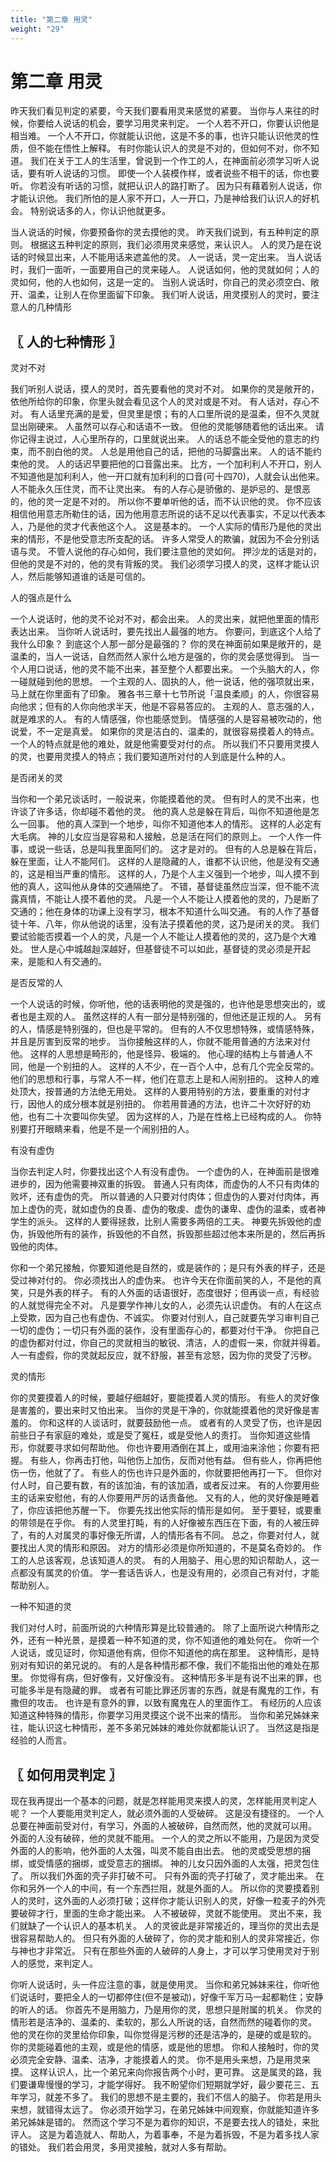 ```yaml
---
title: "第二章 用灵"
weight: "29"
---
```


# 第二章 用灵


昨天我们看见判定的紧要，今天我们要看用灵来感觉的紧要。
当你与人来往的时候，你要给人说话的机会，要学习用灵来判定。
一个人若不开口，你要认识他是相当难。
一个人不开口，你就能认识他，这是不多的事，也许只能认识他灵的性质，但不能在悟性上解释。
有时你能认识人的灵是不对的，但如何不对，你不知道。
我们在关于工人的生活里，曾说到一个作工的人，在神面前必须学习听人说话，要有听人说话的习惯。
即使一个人装模作样，或者说些不相干的话，你也要听。
你若没有听话的习惯，就把认识人的路打断了。
因为只有藉着别人说话，你才能认识他。
我们所怕的是人家不开口，人一开口，乃是神给我们认识人的好机会。
特别说话多的人，你认识他就更多。

当人说话的时候，你要预备你的灵去摸他的灵。
昨天我们说到，有五种判定的原则。
根据这五种判定的原则，我们必须用灵来感觉，来认识人。
人的灵乃是在说话的时候显出来，人不能用话来遮盖他的灵。
人一说话，灵一定出来。
当人说话时，我们一面听，一面要用自己的灵来碰人。
人说话如何，他的灵就如何；人的灵如何，他的人也如何，这是一定的。
当别人说话时，你自己的灵必须空白、敞开、温柔，让别人在你里面留下印象。
我们听人说话，用灵摸别人的灵时，要注意人的几种情形

## 〖 人的七种情形 〗

灵对不对

我们听别人说话，摸人的灵时，首先要看他的灵对不对。
如果你的灵是敞开的，依他所给你的印象，你里头就会看见这个人的灵对或是不对。
有人话对，存心不对。
有人话里充满的是爱，但灵里是恨；有的人口里所说的是温柔，但不久灵就显出刚硬来。
人虽然可以存心和话语不一致。
但他的灵能够随着他的话出来。
请你记得主说过，人心里所存的，口里就说出来。
人的话总不能全受他的意志的约束，而不剖白他的灵。
人总是用他自己的话，把他的马脚露出来。
人的话不能约束他的灵。
人的话迟早要把他的口音露出来。
比方，一个加利利人不开口，别人不知道他是加利利人，他一开口就有加利利的口音(可十四70)，人就会认出他来。
人不能永久压住灵，而不让灵出来。
有的人存心是骄傲的、是妒忌的、是恨恶的，他的灵一定是不对的。
所以你不要单听他的话，而不认识他的灵。
你不应该相信他用意志所勒住的话，因为他用意志所说的话不足以代表事实，不足以代表本人，乃是他的灵才代表他这个人。
这是基本的。
一个人实际的情形乃是他的灵出来的情形，不是他受意志所支配的话。
许多人常受人的欺骗，就因为不会分别话语与灵。
不管人说他的存心如何，我们要注意他的灵如何。
押沙龙的话是对的，但他的灵是不对的，他的灵有背叛的灵。
我们必须学习摸人的灵，这样才能认识人，然后能够知道谁的话是可信的。

人的强点是什么

一个人说话时，他的灵不论对不对，都会出来。
人的灵出来，就把他里面的情形表达出来。
当你听人说话时，要先找出人最强的地方。
你要问，到底这个人给了我什么印象？
到底这个人那一部分是最强的？
你的灵在神面前如果是敞开的，是温柔的，当人一说话，自然而然人家什么地方是强的，你的灵会感觉得到。
当一个人用口说话，他的灵不能不出来，甚至整个人都要出来。
一个头脑大的人，你一碰就碰到他的思想。
一个主观的人、固执的人，他一说话，他的强项就出来，马上就在你里面有了印象。
雅各书三章十七节所说「温良柔顺」的人，你很容易向他求；但有的人你向他求半天，他是不容易答应的。
主观的人、意志强的人，就是难求的人。
有的人情感强，你也能感觉到。
情感强的人是容易被吹动的，他说爱，不一定是真爱。
如果你的灵是洁白的、温柔的，就很容易摸着人的特点。
一个人的特点就是他的难处，就是他需要受对付的点。
所以我们不只要用灵摸人的灵，也要用灵摸人的特点；我们要知道所对付的人到底是什么种的人。

是否闭关的灵

当你和一个弟兄谈话时，一般说来，你能摸着他的灵。
但有时人的灵不出来，也许谈了许多话，你却碰不着他的灵。
他的真人总是躲在背后，叫你不知道他是怎么一回事。
他的真人深到一个地步，叫你不知道他本人的情形。
这样的人必定有大毛病。
神的儿女应当是容易和人接触，总是活在阿们的原则上。
一个人作一件事，或说一些话，总是叫我里面阿们的。
这才是对的。
但有的人总是躲在背后，躲在里面，让人不能阿们。
这样的人是隐藏的人，谁都不认识他，他是没有交通的，这是相当严重的情形。
这样的人，乃是个人主义强到一个地步，叫人摸不到他的真人，这叫他从身体的交通隔绝了。
不错，基督徒虽然应当深，但不能不流露真情，不能让人摸不着他的灵。
凡是一个人不能让人摸着他的灵的，乃是断了交通的；他在身体的功课上没有学习，根本不知道什么叫交通。
有的人作了基督徒十年、八年，你从他说的话里，没有法子摸着他的灵，这乃是闭关的灵。
我们要试验能否摸着一个人的灵，凡是一个人不能让人摸着他的灵的，这乃是个大难处。
世人是心中城越赸深越好，但基督徒不可以如此，基督徒的灵必须是开起来，是能和人有交通的。

是否反常的人

一个人说话的时候，你听他，他的话表明他的灵是强的，也许他是思想突出的，或者也是主观的人。
虽然这样的人有一部分是特别强的，但他还是正规的人。
另有的人，情感是特别强的，但也是平常的。
但有的人不仅思想特殊，或情感特殊，并且是厉害到反常的地步。
当你接触这样的人，你就不能用普通的方法来对付他。
这样的人思想是畸形的，他是怪异、极端的。
他心理的结构上与普通人不同，他是一个别扭的人。
这样的人不少，在一百个人中，总有几个完全反常的。
他们的思想和行事，与常人不一样，他们在意志上是和人闹别扭的。
这种人的难处顶大，按普通的方法绝无用处。
这样的人要用特别的方法，要重重的对付才行，因他人的成分根本就是别扭的。
你若用普通的方法，也许二十次好好的劝他，也有二十次要叫你失望。
因为这样的人，乃是在性格上已经构成的人。
你特别要打开眼睛来看，他是不是一个闹别扭的人。

有没有虚伪

当你去判定人时，你要找出这个人有没有虚伪。
一个虚伪的人，在神面前是很难进步的，因为他需要神双重的拆毁。
普通人只有肉体，而虚伪的人不只有肉体的败坏，还有虚伪的壳。
所以普通的人只要对付肉体；但虚伪的人要对付肉体，再加上虚伪的壳，就如虚伪的良善、虚伪的敬虔、虚伪的谦卑、虚伪的温柔，或者神学生的派头。
这样的人要得拯救，比别人需要多两倍的工夫。
神要先拆毁他的虚伪，拆毁他所有的装作，拆毁他的不自然，拆毁那些超过他本来所是的，然后再拆毁他的肉体。

你和一个弟兄接触，你要知道他是自然的，或是装作的；是只有外表的样子，还是受过神对付的。
你必须找出人的虚伪来。
也许今天在你面前笑的人，不是他的真笑，只是外表的样子。
有的人外面的话语很好，态度很好；但再谈一点，有经验的人就觉得完全不对。
凡是要学作神儿女的人，必须先认识虚伪。
有的人在这点上受欺，因为自己也有虚伪、不诚实。
你要对付别人，自己就要先学习审判自己一切的虚伪；一切只有外面的装作，没有里面存心的，都要对付干净。
你把自己的虚伪都对付过，你自己的灵就相当的敏锐、清洁，人的虚假一来，你就并得着。
人一有虚假，你的灵就起反应，就不舒服，甚至有忿怒，因为你的灵受了污秽。

灵的情形

你的灵要摸着人的时候，要越仔细越好，要能摸着人灵的情形。
有些人的灵好像是害羞的，要出来时又怕出来。
当你的灵是干净的，你就能摸着他的灵好像是害羞的。
你和这样的人谈话时，就要鼓励他一点。
或者有的人灵受了伤，也许是因前些日子有家庭的难处，或是受了冤枉，或是受他人的责打。
当你知道这些情形，你就要寻求如何帮助他。
你也许要用酒倒在其上，或用油来涂他；你要有把握。
有些人，你再击打他，叫他伤上加伤，反而对他有益。
但有些人，你再把他伤一伤，他就了了。
有些人的伤也许只是外面的，你就要把他再打一下。
但你对付人时，自己要有数，有的该加油，有的该加酒，或者反过来。
有的人你要用些主的话来安慰他，有的人你要用严厉的话责备他。
又有的人，他的灵好像是睡着了，你应该把他苏醒一下。
你要先找出他实际的情形是如何。
至于要轻，或要重的带领是在乎你。
有的人灵里打盹，有的人好像被东西压在下面，有的人被压碎了，有的人对属灵的事好像无所谓，人的情形各有不同。
总之，你要对付人，就要找出人灵的情形和原因。
对方的情形必须是你所知道的，不是莫名奇妙的。
作工的人总该客观，总该知道人的灵。
有的人用脑子、用心思的知识帮助人，这一点都没有属灵的价值。
学一套话告诉人，也是没有用的，必须自己有对付，才能帮助别人。

一种不知道的灵

我们对付人时，前面所说的六种情形算是比较普通的。
除了上面所说六种情形之外，还有一种光景，是摸着一种不知道的灵，你不知道他的难处何在。
你听一个人说话，或见证时，你知道他有病，但你不知道他的病在那里。
这种情形，是特别对有知识的弟兄说的。
有的人是各种情形都不像，我们不能指出他的难处在那里。
你觉得有病，但好像有，又好像没有。
这种情形多半是有说不出来的罪，也可能多半是有隐藏的罪。
或者有可能比罪还厉害的东西，就是有魔鬼的工作，有撒但的攻击。
也许是有意外的罪，以致有魔鬼在人的里面作工。
有经历的人应该知道这种特殊的情形，你要学习用灵摸这个说不出来的情形。
当你和弟兄姊妹来往，能认识这七种情形，差不多弟兄姊妹的难处你就都能认识了。
当然这是指是经验的人而言。

## 〖 如何用灵判定 〗

现在我再提出一个基本的问题，就是怎样能用灵来摸人的灵，怎样能用灵判定人呢？
一个人要能用灵判定人，就必须外面的人受破碎。
这是没有捷径的。
一个人总要在神面前受对付，有学习，外面的人被破碎，自然而然，他的灵就可以用。
外面的人没有破碎，他的灵就不能用。
一个人的灵之所以不能用，乃是因为灵受外面的人的影响，他外面的人太强，叫灵不能自由出去。
他的灵或受思想的捆绑，或受情感的捆绑，或受意志的捆绑。
神的儿女只因外面的人太强，把灵包住了。
所以我们外面的壳子非打破不可。
只有外面的壳子打破了，灵才能出来。
在你和另外一个人的中间，有一个东西拦阻，就是外面的人。
所以你的灵要摸着别人的灵时，这外面的人必须打破；这样你才能认识别人的灵，好像一粒麦子的外壳要破碎才行，里面的生命才能出来。
人不被破碎，灵就不能使用。
灵出不来，我们就缺了一个认识人的基本机关。
人的灵彼此是非常接近的，理当你的灵出去是很容易帮助人的。
但只有外面的人破碎了，你的灵才能和别人的灵非常接近，你与神也才非常近。
只有在那些外面的人破碎的人身上，才可以学习使用灵对于别人的感觉，来判定人。

你听人说话时，头一件应注意的事，就是使用灵。
当你和弟兄姊妹来往，你听他们说话时，要把全人的一切都停住(但不是被动)，好像千军万马一起都勒住；安静的听人的话。
你首先不是用脑力，乃是用你的灵，思想只是附属的机关。
你灵的情形若是洁净的、温柔的、柔软的，那么人所说的话，自然而然的碰着你的灵。
他的灵在你的灵里给你印象，叫你觉得是污秽的还是洁净的，是硬的或是软的。
你的灵能碰着他的主观，或是他的情感，或是他的思想。
你和人接触时，你的灵必须完全安静、温柔、洁净，才能摸着人的灵。
你不是用头来想，乃是用灵来摸。
这样认识人，比一个弟兄来向你报告两个小时，更可靠。
这是属灵的路，我们要谦卑慢慢的学习，才能学得好。
我不盼望你们短期就学好，最少要花三、五年学习，就差不多了。
我们的思想不是主要的，我们不信人的脑子。
你若是用头来想，就错得太远了。
你必须开始学习，在弟兄姊妹中间观察，你就能知道许多弟兄姊妹是错的。
然而这个学习不是为着你的知识，不是要去找人的错处，来批评人。
这是为着造就人、帮助人，为着事奉，不是为着拆毁，不是为着多找人家的错处。
我们若会用灵，多用灵接触，就对人多有帮助。
